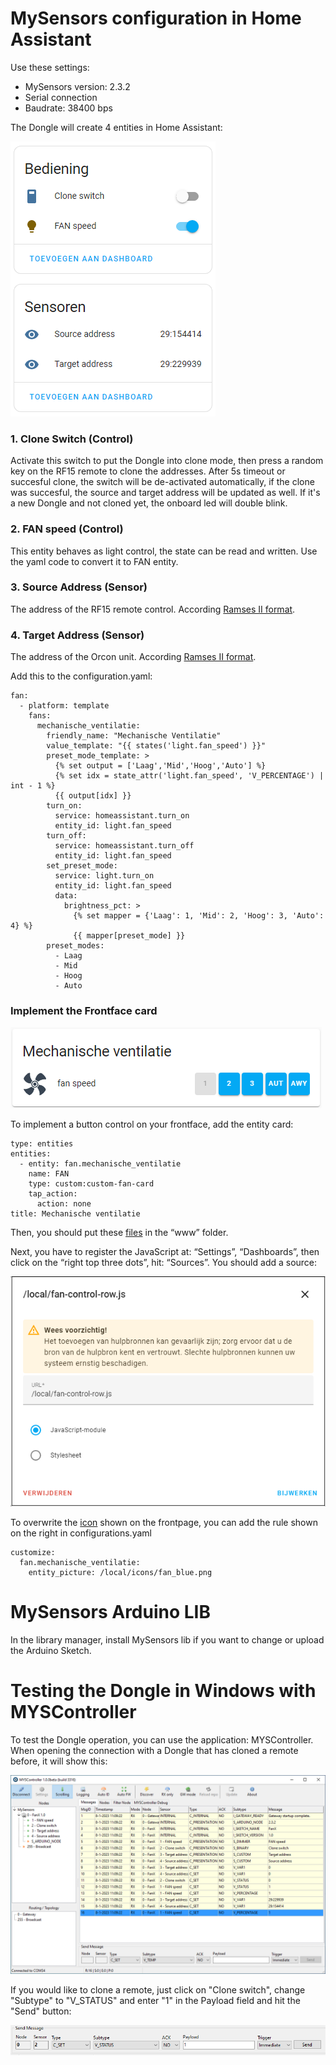 # MySensors configuration in Home Assistant
Use these settings:
- MySensors version: 2.3.2
- Serial connection
- Baudrate: 38400 bps

The Dongle will create 4 entities in Home Assistant:

![entities](https://github.com/Marcelh1/fanx/blob/main/images/ha_entities_ramses.png)

### 1. Clone Switch (Control)
Activate this switch to put the Dongle into clone mode, then press a random key on the RF15 remote to clone the addresses. After 5s timeout or succesful clone, the switch will be de-activated automatically, if the clone was succesful, the source and target address will be updated as well. If it's a new Dongle and not cloned yet, the onboard led will double blink.
### 2. FAN speed (Control)
This entity behaves as light control, the state can be read and written. Use the yaml code to convert it to FAN entity.
### 3. Source Address (Sensor)
The address of the RF15 remote control. According [Ramses II format](https://github.com/zxdavb/ramses_protocol/wiki/Decoding-Data-Fields#device-ids).
### 4. Target Address (Sensor)
The address of the Orcon unit. According [Ramses II format](https://github.com/zxdavb/ramses_protocol/wiki/Decoding-Data-Fields#device-ids).


Add this to the configuration.yaml:
```
fan:
  - platform: template
    fans:
      mechanische_ventilatie:
        friendly_name: "Mechanische Ventilatie"
        value_template: "{{ states('light.fan_speed') }}"
        preset_mode_template: >
          {% set output = ['Laag','Mid','Hoog','Auto'] %}
          {% set idx = state_attr('light.fan_speed', 'V_PERCENTAGE') | int - 1 %}
          {{ output[idx] }}
        turn_on:
          service: homeassistant.turn_on
          entity_id: light.fan_speed
        turn_off:
          service: homeassistant.turn_off
          entity_id: light.fan_speed
        set_preset_mode:
          service: light.turn_on
          entity_id: light.fan_speed
          data:
            brightness_pct: >
              {% set mapper = {'Laag': 1, 'Mid': 2, 'Hoog': 3, 'Auto': 4} %}
              {{ mapper[preset_mode] }}
        preset_modes:
          - Laag
          - Mid
          - Hoog
          - Auto
```

### Implement the Frontface card

![Preview](https://github.com/Marcelh1/fanx/blob/main/images/Preview.png)

To implement a button control on your frontface, add the entity card:
```
type: entities
entities:
  - entity: fan.mechanische_ventilatie
    name: FAN
    type: custom:custom-fan-card
    tap_action:
      action: none
title: Mechanische ventilatie
```

Then, you should put these [files](https://github.com/Marcelh1/fanx/tree/main/data/mysensors%20www%20folder) in the “www” folder.

Next, you have to register the JavaScript at: “Settings”, “Dashboards”, then click on the “right top three dots”, hit: “Sources”. You should add a source: 

![Source](https://github.com/Marcelh1/fanx/blob/main/images/help_source.png)

To overwrite the [icon](https://github.com/Marcelh1/fanx/blob/main/images/fan_blue.png) shown on the frontpage, you can add the rule shown on the right in configurations.yaml
```
customize:
  fan.mechanische_ventilatie:
    entity_picture: /local/icons/fan_blue.png
```

# MySensors Arduino LIB
In the library manager, install MySensors lib if you want to change or upload the Arduino Sketch.

# Testing the Dongle in Windows with MYSController
To test the Dongle operation, you can use the application: MYSController. When opening the connection with a Dongle that has cloned a remote before, it will show this:

![MYSController](https://github.com/Marcelh1/fanx/blob/main/images/myscontroller.png)

If you would like to clone a remote, just click on "Clone switch", change "Subtype" to "V_STATUS" and enter "1" in the Payload field and hit the "Send" button:

![Clone settings](https://github.com/Marcelh1/fanx/blob/main/images/clone_settings.png)
